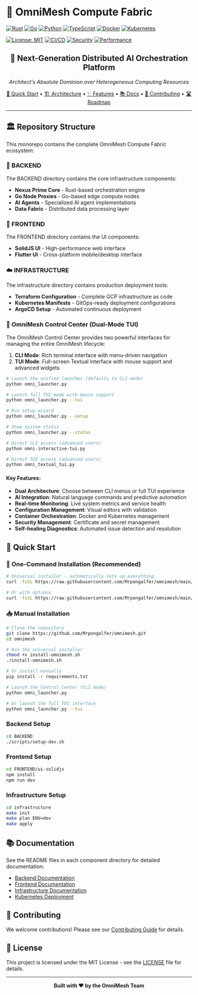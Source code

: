 # 🌊 OmniMesh Compute Fabric

[![Rust](https://img.shields.io/badge/Rust-1.75+-CE422B?style=for-the-badge&logo=rust&logoColor=white)](https://rustlang.org/)
[![Go](https://img.shields.io/badge/Go-1.23+-00ADD8?style=for-the-badge&logo=go&logoColor=white)](https://golang.org/)
[![Python](https://img.shields.io/badge/Python-3.11+-3776AB?style=for-the-badge&logo=python&logoColor=white)](https://www.python.org/)
[![TypeScript](https://img.shields.io/badge/TypeScript-5.3+-3178C6?style=for-the-badge&logo=typescript&logoColor=white)](https://typescriptlang.org/)
[![Docker](https://img.shields.io/badge/Docker-25.0+-2496ED?style=for-the-badge&logo=docker&logoColor=white)](https://docker.com/)
[![Kubernetes](https://img.shields.io/badge/Kubernetes-1.28+-326CE5?style=for-the-badge&logo=kubernetes&logoColor=white)](https://kubernetes.io/)

[![License: MIT](https://img.shields.io/badge/License-MIT-yellow.svg?style=for-the-badge)](LICENSE)
[![CI/CD](https://img.shields.io/badge/CI%2FCD-GitHub%20Actions-2088FF?style=for-the-badge&logo=github-actions&logoColor=white)](https://github.com/features/actions)
[![Security](https://img.shields.io/badge/Security-mTLS%20%2B%20Zero%20Trust-FF6B6B?style=for-the-badge&logo=security&logoColor=white)](#security)
[![Performance](https://img.shields.io/badge/Performance-Rust%20%2B%20Tokio-CE422B?style=for-the-badge&logo=rust&logoColor=white)](#performance)

<div align="center">
  <h2>🚀 Next-Generation Distributed AI Orchestration Platform</h2>
  <p><em>Architect's Absolute Dominion over Heterogeneous Computing Resources</em></p>
  
  <a href="#quick-start">🚀 Quick Start</a> •
  <a href="#architecture">🏗️ Architecture</a> •
  <a href="#features">✨ Features</a> •
  <a href="#documentation">📚 Docs</a> •
  <a href="#contributing">🤝 Contributing</a> •
  <a href="#roadmap">🛣️ Roadmap</a>
</div>

---

## 🏛️ Repository Structure

This monorepo contains the complete OmniMesh Compute Fabric ecosystem:

### 🔧 BACKEND
The BACKEND directory contains the core infrastructure components:
- **Nexus Prime Core** - Rust-based orchestration engine
- **Go Node Proxies** - Go-based edge compute nodes  
- **AI Agents** - Specialized AI agent implementations
- **Data Fabric** - Distributed data processing layer

### 🎨 FRONTEND
The FRONTEND directory contains the UI components:
- **SolidJS UI** - High-performance web interface
- **Flutter UI** - Cross-platform mobile/desktop interface

### ☁️ INFRASTRUCTURE
The infrastructure directory contains production deployment tools:
- **Terraform Configuration** - Complete GCP infrastructure as code
- **Kubernetes Manifests** - GitOps-ready deployment configurations
- **ArgoCD Setup** - Automated continuous deployment

### 🚀 OmniMesh Control Center (Dual-Mode TUI)

The OmniMesh Control Center provides two powerful interfaces for managing the entire OmniMesh lifecycle:

1. **CLI Mode**: Rich terminal interface with menu-driven navigation
2. **TUI Mode**: Full-screen Textual interface with mouse support and advanced widgets

```bash
# Launch the unified launcher (defaults to CLI mode)
python omni_launcher.py

# Launch full TUI mode with mouse support
python omni_launcher.py --tui

# Run setup wizard
python omni_launcher.py --setup

# Show system status
python omni_launcher.py --status

# Direct CLI access (advanced users)
python omni-interactive-tui.py

# Direct TUI access (advanced users)
python omni_textual_tui.py
```

#### Key Features:
- **Dual Architecture**: Choose between CLI menus or full TUI experience
- **AI Integration**: Natural language commands and predictive automation
- **Real-time Monitoring**: Live system metrics and service health
- **Configuration Management**: Visual editors with validation
- **Container Orchestration**: Docker and Kubernetes management
- **Security Management**: Certificate and secret management
- **Self-healing Diagnostics**: Automated issue detection and resolution

## 🚀 Quick Start

### **🎯 One-Command Installation (Recommended)**
```bash
# Universal installer - automatically sets up everything
curl -fsSL https://raw.githubusercontent.com/Mrpongalfer/omnimesh/main/bootstrap.sh | bash

# Or with options
curl -fsSL https://raw.githubusercontent.com/Mrpongalfer/omnimesh/main/bootstrap.sh | bash -s -- --dev --ai
```

### **📥 Manual Installation**
```bash
# Clone the repository
git clone https://github.com/Mrpongalfer/omnimesh.git
cd omnimesh

# Run the universal installer
chmod +x install-omnimesh.sh
./install-omnimesh.sh

# Or install manually
pip install -r requirements.txt

# Launch the Control Center (CLI mode)
python omni_launcher.py

# Or launch the full TUI interface
python omni_launcher.py --tui
```

### Backend Setup

```bash
cd BACKEND
./scripts/setup-dev.sh
```

### Frontend Setup

```bash
cd FRONTEND/ui-solidjs
npm install
npm run dev
```

### Infrastructure Setup

```bash
cd infrastructure
make init
make plan ENV=dev
make apply
```

## 📚 Documentation

See the README files in each component directory for detailed documentation:

- [Backend Documentation](BACKEND/README.md)
- [Frontend Documentation](FRONTEND/ui-solidjs/README.md)
- [Infrastructure Documentation](infrastructure/README.md)
- [Kubernetes Deployment](kubernetes/README.md)

## 🤝 Contributing

We welcome contributions! Please see our [Contributing Guide](BACKEND/CONTRIBUTING.md) for details.

## 📄 License

This project is licensed under the MIT License - see the [LICENSE](LICENSE) file for details.

---

<div align="center">
  <strong>Built with ❤️ by the OmniMesh Team</strong>
</div>
